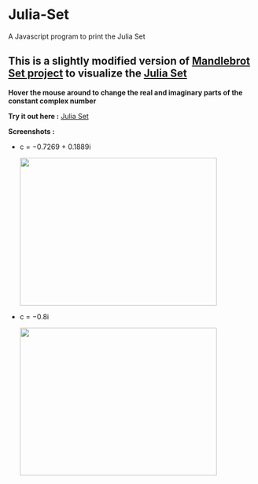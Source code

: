 # Julia-Set
A Javascript program to print the Julia Set

## This is a slightly modified version of [Mandlebrot Set project](https://github.com/sanskarjaiswal2001/Mandlebrot-Set) to visualize the [Julia Set](https://en.wikipedia.org/wiki/Julia_set) 
**Hover the mouse around to change the real and imaginary parts of the constant complex number**



**Try it out here :** [Julia Set](https://sanskarjaiswal2001.github.io/Julia-Set/)


**Screenshots :**

- c = −0.7269 + 0.1889i

  <img height = 300 width = 400 src = https://user-images.githubusercontent.com/63549695/124955103-6ad1fd00-e034-11eb-99b0-4a0328d32032.png>
  
- c = −0.8i

  <img height = 300 width = 400 src = https://user-images.githubusercontent.com/63549695/124955431-ac62a800-e034-11eb-967b-61cf54a9dad4.png>
